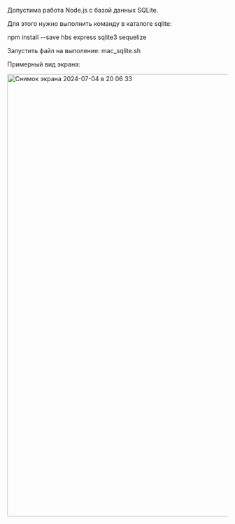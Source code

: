 Допустима работа Node.js с базой данных SQLite.

Для этого нужно выполнить команду в каталоге sqlite:

npm install --save hbs express sqlite3 sequelize

Запустить файл на выполение: mac_sqlite.sh

Примерный вид экрана:

<img width="1012" alt="Снимок экрана 2024-07-04 в 20 06 33" src="https://github.com/alex1543/practNode/assets/10297748/05160a19-7ca2-407f-a989-d0dc19df83b8">
